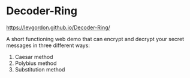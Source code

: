 # Decoder-Ring

https://levgordon.github.io/Decoder-Ring/


A short functioning web demo that can encrypt and decrypt your secret messages in three different ways:

1. Caesar method
2. Polybius method
3. Substitution method
